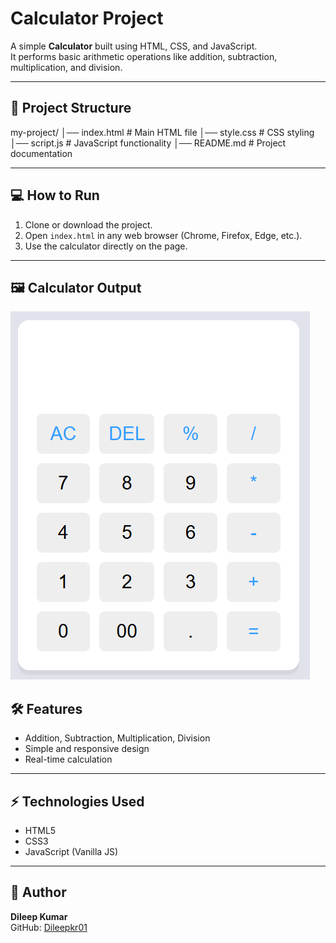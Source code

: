 # Calculator Project

A simple **Calculator** built using HTML, CSS, and JavaScript.  
It performs basic arithmetic operations like addition, subtraction, multiplication, and division.

----

## 📁 Project Structure

my-project/
│── index.html # Main HTML file
│── style.css # CSS styling
│── script.js # JavaScript functionality
│── README.md # Project documentation


----

## 💻 How to Run

1. Clone or download the project.
2. Open `index.html` in any web browser (Chrome, Firefox, Edge, etc.).
3. Use the calculator directly on the page.

---
## 🖼 Calculator Output

![image alt](https://github.com/Dileepkr01/Calculator-App/blob/11a0961be183f96eb9ba978301ea3c221bcd3e24/Calculatorimg.png)



## 🛠 Features

- Addition, Subtraction, Multiplication, Division
- Simple and responsive design
- Real-time calculation

---

## ⚡ Technologies Used

- HTML5
- CSS3
- JavaScript (Vanilla JS)

---

## 📌 Author

**Dileep Kumar**  
GitHub: [Dileepkr01](https://github.com/Dileepkr01)



